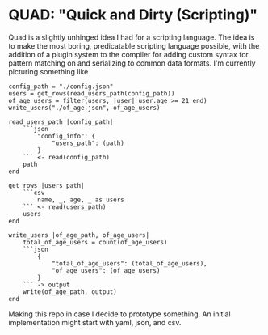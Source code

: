 # QUAD: "Quick and Dirty (Scripting)"

Quad is a slightly unhinged idea I had for a scripting language. The idea
is to make the most boring, predicatable scripting language possible, with
the addition of a plugin system to the compiler for adding custom syntax
for pattern matching on and serializing to common data formats. I'm currently
picturing something like

```quad
config_path = "./config.json"
users = get_rows(read_users_path(config_path))
of_age_users = filter(users, |user| user.age >= 21 end)
write_users("./of_age.json", of_age_users)

read_users_path |config_path|
    ```json
        "config_info": {
            "users_path": (path)
        }
    ``` <- read(config_path) 
    path
end

get_rows |users_path|
    ```csv
        name, _, age, _ as users
    ``` <- read(users_path)
    users
end

write_users |of_age_path, of_age_users|
    total_of_age_users = count(of_age_users)
    ```json
        {
            "total_of_age_users": (total_of_age_users),
            "of_age_users": (of_age_users)
        }
    ``` -> output
    write(of_age_path, output)
end
```

Making this repo in case I decide to prototype something.
An initial implementation might start with yaml, json, and csv.
